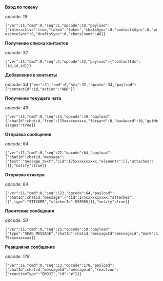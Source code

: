 __Вход по токену__

*opcode: 19*

```{"ver":11,"cmd":0,"seq":1,"opcode":19,"payload":{"interactive":true,"token":"token","chatsSync":0,"contactsSync":0,"presenceSync":0,"draftsSync":0,"chatsCount":40}}```


__Получение списка контактов__

*opcode: 32*

```{"ver":11,"cmd":0,"seq":4,"opcode":32,"payload":{"contactIds":[id,id,id]}}```


__Добавление в контакты__

*opcode: 34*
```{"ver":11,"cmd":0,"seq":32,"opcode":34,"payload":{"contactId":id,"action":"ADD"}}```


__Получение текущего чата__

*opcode: 49*

```{"ver":11,"cmd":0,"seq":14,"opcode":49,"payload":{"chatId":chatid,"from":175xxxxxxxxxx,"forward":0,"backward":30,"getMessages":true}}```


__Отправка сообщения__

*opcode: 64*

```{"ver":11,"cmd":0,"seq":22,"opcode":64,"payload":{"chatId":chatid,"message":{"text":"message_text","cid":175xxxxxxxxxx,"elements":[],"attaches":[]},"notify":true}}```


__Отправка стикера__

*opcode: 64*

```{"ver":11,"cmd":0,"seq":122,"opcode":64,"payload":{"chatId":chatid,"message":{"cid":175xxxxxxxxxx,"attaches":[{"_type":"STICKER","stickerId":598965}]},"notify":true}}```


__Прочтение сообщения__

*opcode: 50*

```{"ver":11,"cmd":0,"seq":25,"opcode":50,"payload":{"type":"READ_MESSAGE","chatId":chatid,"messageId":messageid","mark":175xxxxxxxxxx}}```


__Реакция на сообщение__

*opcode: 178*

```{"ver":11,"cmd":0,"seq":13,"opcode":178,"payload":{"chatId":chatid,"messageId":"messageid","reaction":{"reactionType":"EMOJI","id":"❤️"}}}```


